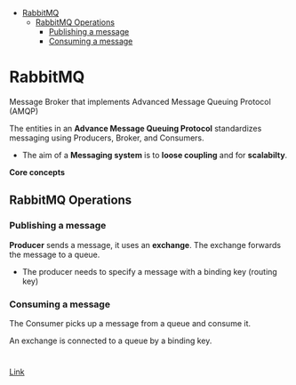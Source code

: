 <!--ts-->
   * [RabbitMQ](#rabbitmq)
      * [RabbitMQ Operations](#rabbitmq-operations)
         * [Publishing a message](#publishing-a-message)
         * [Consuming a message](#consuming-a-message)

<!-- Added by: gil_diy, at: Sat 05 Mar 2022 15:45:10 IST -->

<!--te-->

# RabbitMQ 

Message Broker that implements Advanced Message Queuing Protocol (AMQP)

The entities in an **Advance Message Queuing Protocol** standardizes messaging using Producers, Broker, and Consumers.

* The aim of a **Messaging system** is to **loose coupling** and for **scalabilty**.


**Core concepts**




## RabbitMQ Operations

### Publishing a message

**Producer** sends a message, it uses an **exchange**.
The exchange forwards the message to a queue.

* The producer needs to specify a message with a binding key (routing key)


### Consuming a message

The Consumer picks up a message from a queue and consume it.

An exchange is connected to a queue by a binding key.

# 

[Link](https://youtu.be/deG25y_r6OY)